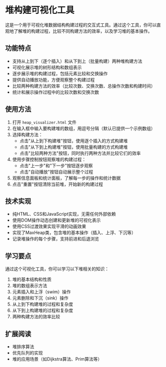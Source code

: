 # 堆构建可视化工具

这是一个用于可视化堆数据结构构建过程的交互式工具。通过这个工具，你可以直观地了解堆的构建过程，比较不同构建方法的效率，以及学习堆的基本操作。

## 功能特点

- 支持从上到下（逐个插入）和从下到上（批量构建）两种堆构建方法
- 可视化展示堆的树形结构和数组表示
- 逐步展示堆的构建过程，包括元素比较和交换操作
- 提供自动播放功能，方便观察整个构建过程
- 比较两种构建方法的效率（比较次数、交换次数、总操作次数和构建时间）
- 统计和展示操作过程中的比较次数和交换次数

## 使用方法

1. 打开 `heap_visualizer.html` 文件
2. 在输入框中输入要构建堆的数组，用逗号分隔（默认已提供一个示例数组）
3. 选择构建方法：
   - 点击"从上到下构建堆"按钮，使用逐个插入的方式构建堆
   - 点击"从下到上构建堆"按钮，使用批量构建的方式构建堆
   - 点击"比较两种方法"按钮，同时执行两种方法并比较它们的效率
4. 使用步骤控制按钮观察堆的构建过程：
   - 点击"上一步"和"下一步"按钮逐步观察
   - 点击"自动播放"按钮自动展示整个过程
5. 观察信息面板和统计面板，了解每一步的操作和统计数据
6. 点击"重置"按钮清除当前堆，开始新的构建过程

## 技术实现

- 纯HTML、CSS和JavaScript实现，无需任何外部依赖
- 使用DOM操作动态创建和更新堆的可视化表示
- 使用CSS过渡效果实现平滑的动画效果
- 实现了MaxHeap类，包含堆的基本操作（插入、上浮、下沉等）
- 记录堆操作的每个步骤，支持前进和后退浏览

## 学习要点

通过这个可视化工具，你可以学习以下堆相关的知识：

1. 堆的基本结构和性质
2. 堆的数组表示方法
3. 元素插入和上浮（swim）操作
4. 元素删除和下沉（sink）操作
5. 从上到下构建堆的过程和复杂度
6. 从下到上构建堆的过程和复杂度
7. 两种构建方法的效率比较

## 扩展阅读

- 堆排序算法
- 优先队列的实现
- 堆的应用场景（如Dijkstra算法、Prim算法等）
